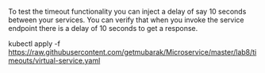 To test the timeout functionality you can inject a delay of say 10 seconds between your services. You can verify that when you invoke the service endpoint there is a delay of 10 seconds to get a response.

kubectl apply -f https://raw.githubusercontent.com/getmubarak/Microservice/master/lab8/timeouts/virtual-service.yaml
